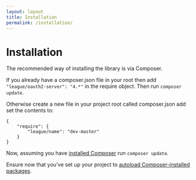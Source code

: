```yaml
---
layout: layout
title: Installation
permalink: /installation/
---
```


# Installation

The recommended way of installing the library is via Composer.

If you already have a composer.json file in your root then add `"league/oauth2-server": "4.*"` in the require object. Then run `composer update`.

Otherwise create a new file in your project root called composer.json add set the contents to:

~~~.language-javascript
{
    "require": {
        "league/name": "dev-master"
    }
}
~~~

Now, assuming you have [installed Composer](https://getcomposer.org/download/) run `composer update`.

Ensure now that you’ve set up your project to [autoload Composer-installed packages](https://getcomposer.org/doc/00-intro.md#autoloading).